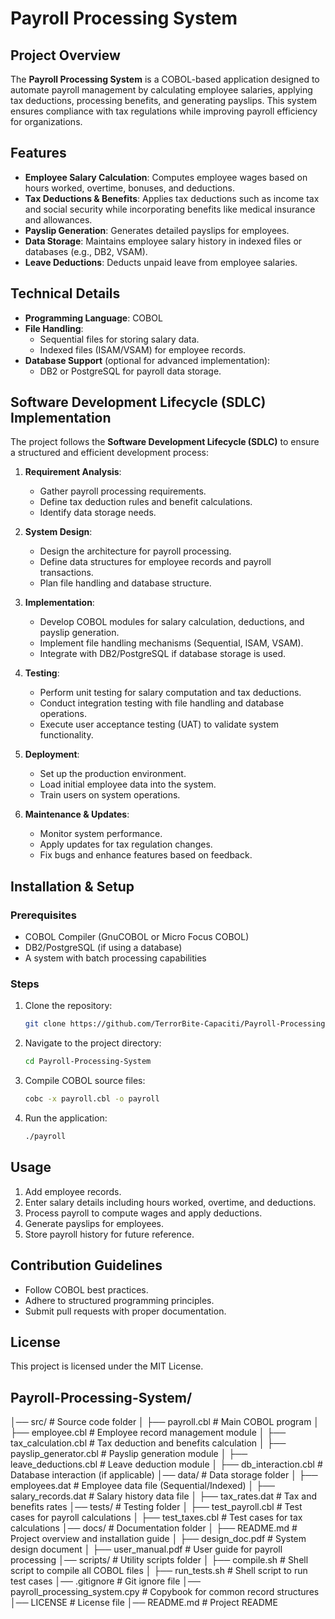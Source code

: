 # Payroll Processing System

## Project Overview
The **Payroll Processing System** is a COBOL-based application designed to automate payroll management by calculating employee salaries, applying tax deductions, processing benefits, and generating payslips. This system ensures compliance with tax regulations while improving payroll efficiency for organizations.

## Features
- **Employee Salary Calculation**: Computes employee wages based on hours worked, overtime, bonuses, and deductions.
- **Tax Deductions & Benefits**: Applies tax deductions such as income tax and social security while incorporating benefits like medical insurance and allowances.
- **Payslip Generation**: Generates detailed payslips for employees.
- **Data Storage**: Maintains employee salary history in indexed files or databases (e.g., DB2, VSAM).
- **Leave Deductions**: Deducts unpaid leave from employee salaries.

## Technical Details
- **Programming Language**: COBOL
- **File Handling**:
  - Sequential files for storing salary data.
  - Indexed files (ISAM/VSAM) for employee records.
- **Database Support** (optional for advanced implementation):
  - DB2 or PostgreSQL for payroll data storage.

## Software Development Lifecycle (SDLC) Implementation
The project follows the **Software Development Lifecycle (SDLC)** to ensure a structured and efficient development process:

1. **Requirement Analysis**:
   - Gather payroll processing requirements.
   - Define tax deduction rules and benefit calculations.
   - Identify data storage needs.

2. **System Design**:
   - Design the architecture for payroll processing.
   - Define data structures for employee records and payroll transactions.
   - Plan file handling and database structure.

3. **Implementation**:
   - Develop COBOL modules for salary calculation, deductions, and payslip generation.
   - Implement file handling mechanisms (Sequential, ISAM, VSAM).
   - Integrate with DB2/PostgreSQL if database storage is used.

4. **Testing**:
   - Perform unit testing for salary computation and tax deductions.
   - Conduct integration testing with file handling and database operations.
   - Execute user acceptance testing (UAT) to validate system functionality.

5. **Deployment**:
   - Set up the production environment.
   - Load initial employee data into the system.
   - Train users on system operations.

6. **Maintenance & Updates**:
   - Monitor system performance.
   - Apply updates for tax regulation changes.
   - Fix bugs and enhance features based on feedback.

## Installation & Setup
### Prerequisites
- COBOL Compiler (GnuCOBOL or Micro Focus COBOL)
- DB2/PostgreSQL (if using a database)
- A system with batch processing capabilities

### Steps
1. Clone the repository:
   ```sh
   git clone https://github.com/TerrorBite-Capaciti/Payroll-Processing-System
   ```
2. Navigate to the project directory:
   ```sh
   cd Payroll-Processing-System
   ```
3. Compile COBOL source files:
   ```sh
   cobc -x payroll.cbl -o payroll
   ```
4. Run the application:
   ```sh
   ./payroll
   ```

## Usage
1. Add employee records.
2. Enter salary details including hours worked, overtime, and deductions.
3. Process payroll to compute wages and apply deductions.
4. Generate payslips for employees.
5. Store payroll history for future reference.

## Contribution Guidelines
- Follow COBOL best practices.
- Adhere to structured programming principles.
- Submit pull requests with proper documentation.

## License
This project is licensed under the MIT License.

## Payroll-Processing-System/
│── src/                           # Source code folder
│   ├── payroll.cbl                # Main COBOL program
│   ├── employee.cbl                # Employee record management module
│   ├── tax_calculation.cbl         # Tax deduction and benefits calculation
│   ├── payslip_generator.cbl       # Payslip generation module
│   ├── leave_deductions.cbl        # Leave deduction module
│   ├── db_interaction.cbl          # Database interaction (if applicable)
│── data/                           # Data storage folder
│   ├── employees.dat               # Employee data file (Sequential/Indexed)
│   ├── salary_records.dat          # Salary history data file
│   ├── tax_rates.dat               # Tax and benefits rates
│── tests/                          # Testing folder
│   ├── test_payroll.cbl            # Test cases for payroll calculations
│   ├── test_taxes.cbl              # Test cases for tax calculations
│── docs/                           # Documentation folder
│   ├── README.md                   # Project overview and installation guide
│   ├── design_doc.pdf              # System design document
│   ├── user_manual.pdf             # User guide for payroll processing
│── scripts/                        # Utility scripts folder
│   ├── compile.sh                  # Shell script to compile all COBOL files
│   ├── run_tests.sh                # Shell script to run test cases
│── .gitignore                       # Git ignore file
│── payroll_processing_system.cpy    # Copybook for common record structures
│── LICENSE                          # License file
│── README.md                        # Project README

